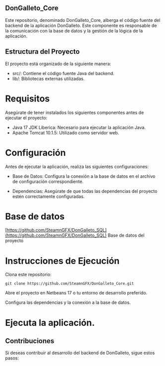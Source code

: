 ## DonGalleto_Core
Este repositorio, denominado DonGalleto_Core, alberga el código fuente del backend de la aplicación DonGalleto. Este componente es responsable de la comunicación con la base de datos y la gestión de la lógica de la aplicación.

## Estructura del Proyecto
El proyecto está organizado de la siguiente manera:

- src/: Contiene el código fuente Java del backend.
- lib/: Bibliotecas externas utilizadas.

# Requisitos
Asegúrate de tener instalados los siguientes componentes antes de ejecutar el proyecto:

- Java 17 JDK Liberica: Necesario para ejecutar la aplicación Java.
- Apache Tomcat 10.1.5: Utilizado como servidor web.

# Configuración
Antes de ejecutar la aplicación, realiza las siguientes configuraciones:

- Base de Datos: Configura la conexión a la base de datos en el archivo de configuración correspondiente.

- Dependencias: Asegúrate de que todas las dependencias del proyecto estén correctamente configuradas.

  
# Base de datos
[https://github.com/SteamnGFX/DonGalleto_SQL](https://github.com/SteamnGFX/DonGalleto_SQL) Base de datos del proyecto

# Instrucciones de Ejecución
Clona este repositorio:

```
git clone https://github.com/SteamnGFX/DonGalleto_Core.git
```
Abre el proyecto en Netbeans 17 o tu entorno de desarrollo preferido.

Configura las dependencias y la conexión a la base de datos.

# Ejecuta la aplicación.

## Contribuciones
Si deseas contribuir al desarrollo del backend de DonGalleto, sigue estos pasos:

